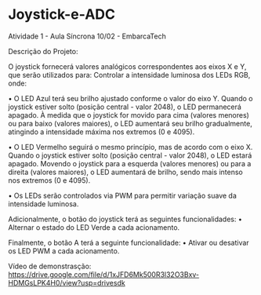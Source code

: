 # Joystick-e-ADC
Atividade 1 - Aula Síncrona 10/02 - EmbarcaTech

Descrição do Projeto:

O joystick fornecerá valores analógicos correspondentes aos eixos X e Y, que serão utilizados para:
Controlar a intensidade luminosa dos LEDs RGB, onde:

• O LED Azul terá seu brilho ajustado conforme o valor do eixo Y. Quando o joystick estiver solto
(posição central - valor 2048), o LED permanecerá apagado. À medida que o joystick for movido para
cima (valores menores) ou para baixo (valores maiores), o LED aumentará seu brilho gradualmente,
atingindo a intensidade máxima nos extremos (0 e 4095).

• O LED Vermelho seguirá o mesmo princípio, mas de acordo com o eixo X. Quando o joystick estiver
solto (posição central - valor 2048), o LED estará apagado. Movendo o joystick para a esquerda
(valores menores) ou para a direita (valores maiores), o LED aumentará de brilho, sendo mais intenso
nos extremos (0 e 4095).

• Os LEDs serão controlados via PWM para permitir variação suave da intensidade luminosa.

Adicionalmente, o botão do joystick terá as seguintes funcionalidades:
• Alternar o estado do LED Verde a cada acionamento.

Finalmente, o botão A terá a seguinte funcionalidade:
• Ativar ou desativar os LED PWM a cada acionamento.

Vídeo de demonstrasção: https://drive.google.com/file/d/1xJFD6Mk500R3l32O3Bxv-HDMGsLPK4H0/view?usp=drivesdk
